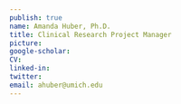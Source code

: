 ```yaml
---
publish: true
name: Amanda Huber, Ph.D.
title: Clinical Research Project Manager
picture: 
google-scholar: 
CV:
linked-in: 
twitter:
email: ahuber@umich.edu
---
```

